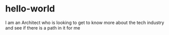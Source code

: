 # hello-world
I am an Architect who is looking to get to know more about the tech industry and see if there is a path in it for me
